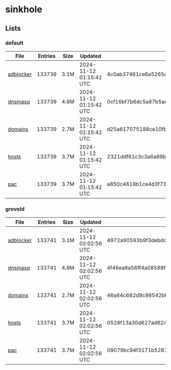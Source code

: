 # sinkhole

## Lists

### default

|File|Entries|Size|Updated|Hash|
|-|-|-|-|-|
|[adblocker](https://raw.githubusercontent.com/groveld/sinkhole/lists/default/adblocker.txt)|133739|3.1M|2024-11-12 01:15:42 UTC|4c0ab37461ce6a5265c71f841c7b80fb5829125cd309db181abe5a714070e810|
|[dnsmasq](https://raw.githubusercontent.com/groveld/sinkhole/lists/default/dnsmasq.txt)|133739|4.8M|2024-11-12 01:15:42 UTC|0cf16bf7b6dc5a87b5aeb0c42622f91e06bda85c4a1c6ea3d6079449c49e34e6|
|[domains](https://raw.githubusercontent.com/groveld/sinkhole/lists/default/domains.txt)|133739|2.7M|2024-11-12 01:15:42 UTC|d25a617075188ce10fb831638e404934a4f0cc598bed732e4cabdbf10248b2c6|
|[hosts](https://raw.githubusercontent.com/groveld/sinkhole/lists/default/hosts.txt)|133739|3.7M|2024-11-12 01:15:42 UTC|2321ddf61c3c3a6a89bb23854c6645e1cf965192500176bafc5f5ceb1cdd2e84|
|[pac](https://raw.githubusercontent.com/groveld/sinkhole/lists/default/pac.txt)|133739|3.7M|2024-11-12 01:15:42 UTC|a850c4818b1ce4d3f73a379d112de50c4f94e716c4603dca08e32c8bc53af637|

### groveld

|File|Entries|Size|Updated|Hash|
|-|-|-|-|-|
|[adblocker](https://raw.githubusercontent.com/groveld/sinkhole/lists/groveld/adblocker.txt)|133741|3.1M|2024-11-12 02:02:56 UTC|4972a90593b9f3debdccc3729a7f8b711beb925a8fe6d5b67d0ddcdb1fb9137e|
|[dnsmasq](https://raw.githubusercontent.com/groveld/sinkhole/lists/groveld/dnsmasq.txt)|133741|4.8M|2024-11-12 02:02:56 UTC|4f46ea6a56ff4a08588fde37386316b5beb04447d58a3f8008e8b156015c8b38|
|[domains](https://raw.githubusercontent.com/groveld/sinkhole/lists/groveld/domains.txt)|133741|2.7M|2024-11-12 02:02:56 UTC|46a84c682d9c86542bb0d723e1bc34a8b5d07068c7ecbdf3cf67e91c8163c030|
|[hosts](https://raw.githubusercontent.com/groveld/sinkhole/lists/groveld/hosts.txt)|133741|3.7M|2024-11-12 02:02:56 UTC|0528f13a30d627ad624c674e2d266b5f2fdc53141ac02bb56dd019f82e00ae86|
|[pac](https://raw.githubusercontent.com/groveld/sinkhole/lists/groveld/pac.txt)|133741|3.7M|2024-11-12 02:02:56 UTC|09079bc94f3171b52878eeadf3b07ed728cad486013a27337e32566da1d83d7b|
